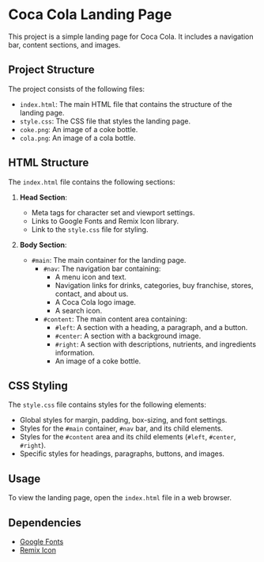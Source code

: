 # Coca Cola Landing Page

This project is a simple landing page for Coca Cola. It includes a navigation bar, content sections, and images.

## Project Structure

The project consists of the following files:

- `index.html`: The main HTML file that contains the structure of the landing page.
- `style.css`: The CSS file that styles the landing page.
- `coke.png`: An image of a coke bottle.
- `cola.png`: An image of a cola bottle.

## HTML Structure

The `index.html` file contains the following sections:

1. **Head Section**:
    - Meta tags for character set and viewport settings.
    - Links to Google Fonts and Remix Icon library.
    - Link to the `style.css` file for styling.

2. **Body Section**:
    - `#main`: The main container for the landing page.
        - `#nav`: The navigation bar containing:
            - A menu icon and text.
            - Navigation links for drinks, categories, buy franchise, stores, contact, and about us.
            - A Coca Cola logo image.
            - A search icon.
        - `#content`: The main content area containing:
            - `#left`: A section with a heading, a paragraph, and a button.
            - `#center`: A section with a background image.
            - `#right`: A section with descriptions, nutrients, and ingredients information.
            - An image of a coke bottle.

## CSS Styling

The `style.css` file contains styles for the following elements:

- Global styles for margin, padding, box-sizing, and font settings.
- Styles for the `#main` container, `#nav` bar, and its child elements.
- Styles for the `#content` area and its child elements (`#left`, `#center`, `#right`).
- Specific styles for headings, paragraphs, buttons, and images.

## Usage

To view the landing page, open the `index.html` file in a web browser.

## Dependencies

- [Google Fonts](https://fonts.googleapis.com)
- [Remix Icon](https://cdn.jsdelivr.net/npm/remixicon@4.3.0/fonts/remixicon.css)

